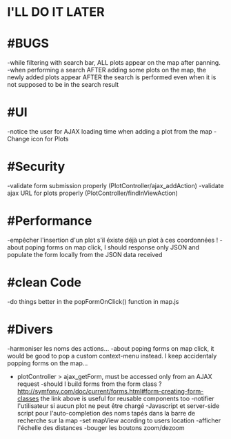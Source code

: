 I'LL DO IT LATER
=================

#BUGS
======
-while filtering with search bar, ALL plots appear on the map after panning.
-when performing a search AFTER adding some plots on the map, the newly added plots appear AFTER the search is performed even when it is not supposed to be in the search result
 
#UI
====
-notice the user for AJAX loading time when adding a plot from the map
-Change icon for Plots

#Security
===============
-validate form submission properly (PlotController/ajax_addAction)
-validate ajax URL for plots properly (PlotController/findInViewAction)

#Performance
=============
-empêcher l'insertion d'un plot s'il éxiste déjà un plot à ces coordonnées !
-about poping forms on map click, I should response only JSON and populate the form locally from the JSON data received


#clean Code
============
-do things better in the popFormOnClick() function in map.js

#Divers
=========
-harmoniser les noms des actions...
-about poping forms on map click, it would be good to pop a custom context-menu instead. I keep accidentaly popping forms on the map... 
- plotController > ajax_getForm, must be accessed only from an AJAX request
-should I build forms from the form class ? http://symfony.com/doc/current/forms.html#form-creating-form-classes
the link above is useful for reusable components too
-notifier l'utilisateur si aucun plot ne peut être chargé
-Javascript et server-side script pour l'auto-completion des noms tapés dans la barre de recherche sur la map
-set mapView acording to users location
-afficher l'échelle des distances
-bouger les boutons zoom/dezoom


